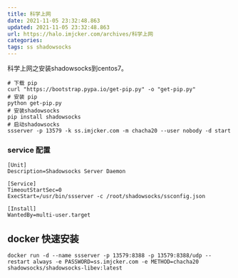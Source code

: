 ```yaml
---
title: 科学上网
date: 2021-11-05 23:32:48.863
updated: 2021-11-05 23:32:48.863
url: https://halo.imjcker.com/archives/科学上网
categories: 
tags: ss shadowsocks
---
```



科学上网之安装shadowsocks到centos7。

```shell
# 下载 pip
curl "https://bootstrap.pypa.io/get-pip.py" -o "get-pip.py"
# 安装 pip
python get-pip.py
# 安装shadowsocks
pip install shadowsocks
# 启动shadowsocks
ssserver -p 13579 -k ss.imjcker.com -m chacha20 --user nobody -d start

```

### service 配置

```shell
[Unit]
Description=Shadowsocks Server Daemon

[Service]
TimeoutStartSec=0
ExecStart=/usr/bin/ssserver -c /root/shadowsocks/ssconfig.json

[Install]
WantedBy=multi-user.target
```







## docker 快速安装

```shell
docker run -d --name ssserver -p 13579:8388 -p 13579:8388/udp --restart always -e PASSWORD=ss.imjcker.com -e METHOD=chacha20 shadowsocks/shadowsocks-libev:latest
```
